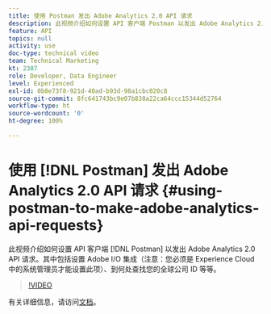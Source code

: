 ```yaml
---
title: 使用 Postman 发出 Adobe Analytics 2.0 API 请求
description: 此视频介绍如何设置 API 客户端 Postman 以发出 Adobe Analytics 2.0 API 请求。其中包括设置 Adobe I/O 集成（注意：您必须是 Experience Cloud 中的系统管理员才能设置此项）、到何处查找您的全球公司 ID 等等。
feature: API
topics: null
activity: use
doc-type: technical video
team: Technical Marketing
kt: 2387
role: Developer, Data Engineer
level: Experienced
exl-id: 0b0e73f8-921d-40ad-b93d-98a1cbc020c8
source-git-commit: 8fc641743bc9e07b838a22ca64ccc15344d52764
workflow-type: ht
source-wordcount: '0'
ht-degree: 100%

---
```


# 使用 [!DNL Postman] 发出 Adobe Analytics 2.0 API 请求 {#using-postman-to-make-adobe-analytics-api-requests}

此视频介绍如何设置 API 客户端 [!DNL Postman] 以发出 Adobe Analytics 2.0 API 请求。其中包括设置 Adobe I/O 集成（注意：您必须是 Experience Cloud 中的系统管理员才能设置此项）、到何处查找您的全球公司 ID 等等。

>[!VIDEO](https://video.tv.adobe.com/v/25889/?quality=12&learn=on)

有关详细信息，请访问[文档](https://www.adobe.io/apis/experiencecloud/analytics/docs.html#!AdobeDocs/analytics-2.0-apis/master/oauth-postman.md)。
